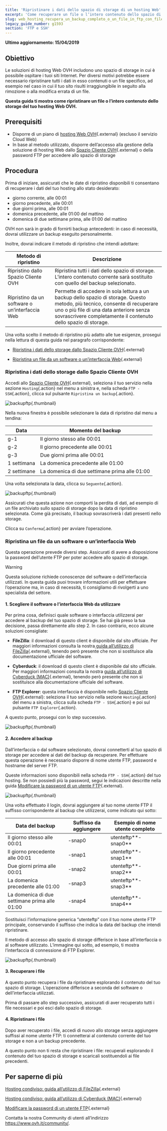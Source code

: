 ```yaml
---
title: 'Ripristinare i dati dello spazio di storage di un hosting Web'
excerpt: 'Come recuperare un file o l’intero contenuto dello spazio di storage di un hosting Web OVH'
slug: web_hosting_recupera_un_backup_completo_o_un_file_in_ftp_con_filezilla
legacy_guide_number: g1593
section: 'FTP e SSH'
---
```


**Ultimo aggiornamento: 15/04/2019**

## Obiettivo

Le soluzioni di hosting Web OVH includono uno spazio di storage in cui è possibile ospitare i tuoi siti Internet. Per diversi motivi potrebbe essere necessario ripristinare tutti i dati in esso contenuti o un file specifico, ad esempio nel caso in cui il tuo sito risulti irraggiungibile in seguito alla rimozione o alla modifica errata di un file.

**Questa guida ti mostra come ripristinare un file o l’intero contenuto dello storage del tuo hosting Web OVH.**

## Prerequisiti

- Disporre di un piano di [hosting Web OVH](https://www.ovhcloud.com/it/web-hosting/){.external} (escluso il servizio Cloud Web)
- In base al metodo utilizzato, disporre dell’accesso alla gestione della soluzione di hosting Web dallo [Spazio Cliente OVH](https://www.ovh.com/auth/?action=gotomanager&from=https://www.ovh.it/&ovhSubsidiary=it){.external} o della password FTP per accedere allo spazio di storage 

## Procedura

Prima di iniziare, assicurati che le date di ripristino disponibili ti consentano di recuperare i dati del tuo hosting allo stato desiderato:

- giorno corrente, alle 00:01
- giorno precedente, alle 00:01
- due giorni prima, alle 00:01
- domenica precedente, alle 01:00 del mattino
- domenica di due settimane prima, alle 01:00 del mattino

OVH non sarà in grado di fornirti backup antecedenti: in caso di necessità, dovrai utilizzare un backup eseguito personalmente. 

Inoltre, dovrai indicare il metodo di ripristino che intendi adottare:

|Metodo di ripristino|Descrizione|
|---|---|
|Ripristino dallo Spazio Cliente OVH|Ripristina tutti i dati dello spazio di storage. L’intero contenuto corrente sarà sostituito con quello del backup selezionato.|
|Ripristino da un software o un’interfaccia Web|Permette di accedere in sola lettura a un backup dello spazio di storage. Questo metodo, più tecnico, consente di recuperare uno o più file di una data anteriore senza sovrascrivere completamente il contenuto dello spazio di storage.|

Una volta scelto il metodo di ripristino più adatto alle tue esigenze, prosegui nella lettura di questa guida nel paragrafo corrispondente:

- [Ripristina i dati dello storage dallo Spazio Cliente OVH](./#ripristina-i-dati-dello-storage-dallo-spazio-cliente-ovh){.external}

- [Ripristina un file da un software o un’interfaccia Web](.#ripristina-un-file-da-un-software-o-uninterfaccia-web){.external}

### Ripristina i dati dello storage dallo Spazio Cliente OVH

Accedi allo [Spazio Cliente OVH](https://www.ovh.com/auth/?action=gotomanager&from=https://www.ovh.it/&ovhSubsidiary=it){.external}, seleziona il tuo servizio nella sezione `Hosting`{.action} nel menu a sinistra e, nella scheda `FTP - SSH`{.action}, clicca sul pulsante `Ripristina un backup`{.action}.

![backupftp](images/backupftp-step1.png){.thumbnail}

Nella nuova finestra è possibile selezionare la data di ripristino dal menu a tendina:

|Data|Momento del backup|
|---|---|
|g-1|Il giorno stesso alle 00:01|
|g-2|Il giorno precedente alle 00:01|
|g-3|Due giorni prima alle 00:01|
|1 settimana|La domenica precedente alle 01:00|
|2 settimane|La domenica di due settimane prima alle 01:00|

Una volta selezionata la data, clicca su `Seguente`{.action}. 

![backupftp](images/backupftp-step2.png){.thumbnail}

Assicurati che questa azione non comporti la perdita di dati, ad esempio di un file archiviato sullo spazio di storage dopo la data di ripristino selezionata. Come già precisato, il backup sovrascriverà i dati presenti nello storage.

Clicca su `Conferma`{.action} per avviare l’operazione.

### Ripristina un file da un software o un’interfaccia Web

Questa operazione prevede diversi step. Assicurati di avere a disposizione la password dell’utente FTP per poter accedere allo spazio di storage. 

> [!warning]
>
> Questa soluzione richiede conoscenze del software o dell’interfaccia utilizzati. In questa guida puoi trovare informazioni utili per effettuare l’operazione ma, in caso di necessità, ti consigliamo di rivolgerti a uno specialista del settore. 
>

#### 1. Scegliere il software o l’interfaccia Web da utilizzare

Per prima cosa, definisci quale software o interfaccia utilizzerai per accedere al backup del tuo spazio di storage. Se hai già preso la tua decisione, passa direttamente allo step 2. In caso contrario, ecco alcune soluzioni consigliate:

- **FileZilla**: il download di questo client è disponibile dal sito ufficiale. Per maggiori informazioni consulta la nostra[ guida all’utilizzo di FileZilla](https://docs.ovh.com/it/hosting/hosting_condiviso_guida_allutilizzo_di_filezilla/){.external}, tenendo però presente che non si sostituisce alla documentazione ufficiale del software.

- **Cyberduck**: il download di questo client è disponibile dal sito ufficiale. Per maggiori informazioni consulta la nostra [guida all’utilizzo di Cyberduck (MAC)](https://docs.ovh.com/it/hosting/hosting_condiviso_guida_allutilizzo_di_cyberduck_mac/){.external}, tenendo però presente che non si sostituisce alla documentazione ufficiale del software.

- **FTP Explorer**: questa interfaccia è disponibile nello [Spazio Cliente OVH](https://www.ovh.com/auth/?action=gotomanager&from=https://www.ovh.it/&ovhSubsidiary=it){.external}: seleziona il tuo servizio nella sezione `Hosting`{.action} del menu a sinistra, clicca sulla scheda `FTP - SSH`{.action} e poi sul pulsante `FTP Explorer`{.action}.

A questo punto, prosegui con lo step successivo.

![backupftp](images/backupftp-step3.png){.thumbnail}

#### 2. Accedere al backup

Dall’interfaccia o dal software selezionato, dovrai connetterti al tuo spazio di storage per accedere ai dati del backup da recuperare. Per effettuare questa operazione è necessario disporre di nome utente FTP, password e hostname del server FTP.

Queste informazioni sono disponibili nella scheda `FTP - SSH`{.action} del tuo hosting. Se non possiedi più la password, segui le indicazioni descritte nella guida [Modificare la password di un utente FTP](https://docs.ovh.com/it/hosting/modificare-la-password-utente-ftp/){.external}.

![backupftp](images/backupftp-step4.png){.thumbnail}

Una volta effettuato il login, dovrai aggiungere al tuo nome utente FTP il suffisso corrispondente al backup che utilizzerai, come indicato qui sotto:

|Data del backup|Suffisso da aggiungere|Esempio di nome utente completo|
|---|---|---|
|Il giorno stesso alle 00:01|-snap0|utenteftp**-snap0**|
|Il giorno precedente alle 00:01|-snap1|utenteftp**-snap1**|
|Due giorni prima alle 00:01|-snap2|utenteftp**-snap2**|
|La domenica precedente alle 01:00|-snap3|utenteftp**-snap3**|
|La domenica di due settimane prima alle 01:00|-snap4|utenteftp**-snap4**|

Sostituisci l’informazione generica “utenteftp” con il tuo nome utente FTP principale, conservando il suffisso che indica la data del backup che intendi ripristinare.

Il metodo di accesso allo spazio di storage differisce in base all’interfaccia o al software utilizzato. L’immagine qui sotto, ad esempio, ti mostra l’interfaccia di connessione di FTP Explorer.

![backupftp](images/backupftp-step5.png){.thumbnail}

#### 3. Recuperare i file

A questo punto recupera i file da ripristinare esplorando il contenuto del tuo spazio di storage. L’operazione differisce a seconda del software o dell’interfaccia utilizzati.

Prima di passare allo step successivo, assicurati di aver recuperato tutti i file necessari e poi esci dallo spazio di storage.

#### 4. Ripristinare i file

Dopo aver recuperato i file, accedi di nuovo allo storage senza aggiungere suffissi al nome utente FTP: ti connetterai al contenuto corrente del tuo storage e non a un backup precedente.

A questo punto non ti resta che ripristinare i file: recuperali esplorando il contenuto del tuo spazio di storage e scaricali sostituendoli ai file precedenti.

## Per saperne di più

[Hosting condiviso: guida all’utilizzo di FileZilla](https://docs.ovh.com/it/hosting/hosting_condiviso_guida_allutilizzo_di_filezilla/){.external}

[Hosting condiviso: guida all’utilizzo di Cyberduck (MAC)](https://docs.ovh.com/it/hosting/hosting_condiviso_guida_allutilizzo_di_cyberduck_mac/){.external}

[Modificare la password di un utente FTP](https://docs.ovh.com/it/hosting/modificare-la-password-utente-ftp/){.external}

Contatta la nostra Community di utenti all’indirizzo <https://www.ovh.it/community/>.